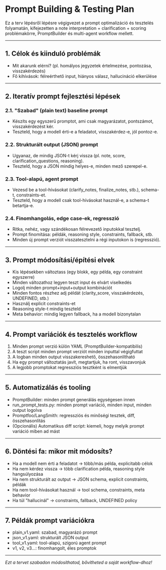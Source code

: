 # Prompt Building & Testing Plan

Ez a terv lépésről lépésre végigvezet a prompt optimalizáció és tesztelés folyamatán, kifejezetten a note interpretation + clarification + scoring problémakörre, PromptBuilder és multi-agent workflow mellett.

---

## 1. Célok és kiinduló problémák
- Mit akarunk elérni? (pl. homályos jegyzetek értelmezése, pontozása, visszakérdezés)
- Fő kihívások: félreérthető input, hiányos válasz, hallucináció elkerülése

---

## 2. Iteratív prompt fejlesztési lépések

### 2.1. "Szabad" (plain text) baseline prompt
- Készíts egy egyszerű promptot, ami csak magyarázatot, pontszámot, visszakérdezést kér.
- Teszteld, hogy a modell érti-e a feladatot, visszakérdez-e, jól pontoz-e.

### 2.2. Strukturált output (JSON) prompt
- Ugyanaz, de mindig JSON-t kérj vissza (pl. note, score, clarification_questions, reasoning).
- Teszteld, hogy a JSON mindig helyes-e, minden mező szerepel-e.

### 2.3. Tool-alapú, agent prompt
- Vezesd be a tool-hívásokat (clarify_notes, finalize_notes, stb.), schema-t, constraints-et.
- Teszteld, hogy a modell csak tool-hívásokat használ-e, a schema-t betartja-e.

### 2.4. Finomhangolás, edge case-ek, regresszió
- Ritka, nehéz, vagy szándékosan félrevezető inputokkal tesztelj.
- Prompt finomítása: példák, reasoning style, constraints, fallback, stb.
- Minden új prompt verziót visszatesztelni a régi inputokon is (regresszió).

---

## 3. Prompt módosítási/építési elvek
- Kis lépésekben változtass (egy blokk, egy példa, egy constraint egyszerre)
- Minden változathoz legyen teszt input és elvárt viselkedés
- Logolj minden prompt+input+output kombinációt
- Minden fontos részhez adj példát (clarity_score, visszakérdezés, UNDEFINED, stb.)
- Használj explicit constraints-et
- Reasoning style-t mindig teszteld
- Meta behavior: mindig legyen fallback, ha a modell bizonytalan

---

## 4. Prompt variációk és tesztelés workflow
1. Minden prompt verzió külön YAML (PromptBuilder-kompatibilis)
2. A teszt script minden prompt verziót minden inputtal végigfuttat
3. A logban minden output visszakereshető, összehasonlítható
4. Ha egy prompt változtatás javít, megtartjuk, ha ront, visszavonjuk
5. A legjobb promptokat regressziós tesztként is elmentjük

---

## 5. Automatizálás és tooling
- PromptBuilder: minden prompt generálás egységesen innen
- run_prompt_tests.py: minden prompt variáció, minden input, minden output logolva
- Promptfoo/LangSmith: regressziós és minőségi tesztek, diff, összehasonlítás
- (Opcionális) Automatikus diff script: kiemeli, hogy melyik prompt variáció miben ad mást

---

## 6. Döntési fa: mikor mit módosíts?
- Ha a modell nem érti a feladatot → több/más példa, explicitabb célok
- Ha nem kérdez vissza → több clarification példa, reasoning style hangsúlyozása
- Ha nem strukturált az output → JSON schema, explicit constraints, példák
- Ha nem tool-hívásokat használ → tool schema, constraints, meta behavior
- Ha túl "hallucinál" → constraints, fallback, UNDEFINED policy

---

## 7. Példák prompt variációkra
- plain_v1.yaml: szabad, magyarázó prompt
- json_v1.yaml: strukturált JSON output
- tool_v1.yaml: tool-alapú, szigorú agent prompt
- v1, v2, v3...: finomhangolt, éles promptok

---

*Ezt a tervet szabadon módosíthatod, bővítheted a saját workflow-dhoz!* 